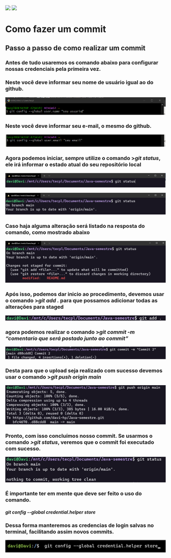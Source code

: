 <div style="display: inline_block">
<img src="https://cdn.jsdelivr.net/gh/devicons/devicon/icons/github/github-original-wordmark.svg" width = 50/> 
<img src="https://cdn.jsdelivr.net/gh/devicons/devicon/icons/git/git-original.svg" width = 50/> 
</div>

# Como fazer um commit

## Passo a passo de como realizar um commit

### Antes de tudo usaremos os comando abaixo para configurar nossas credenciais pela primeira vez.

### Neste você deve informar seu nome de usuário igual ao do github.

![Untitled](Como%20fazer%20um%20commit%2095f11de9ef7c440fb795295ee9908a26/Untitled.png)

### Neste você deve informar seu e-mail, o mesmo do github.

![Untitled](Como%20fazer%20um%20commit%2095f11de9ef7c440fb795295ee9908a26/Untitled%201.png)

### Agora podemos iniciar, sempre utilize o comando >***git status***, ele irá informar o estado atual do seu repositório local

![Untitled](Como%20fazer%20um%20commit%2095f11de9ef7c440fb795295ee9908a26/Untitled%202.png)

![Untitled](Como%20fazer%20um%20commit%2095f11de9ef7c440fb795295ee9908a26/Untitled%203.png)

### Caso haja alguma alteração será listado na resposta do comando, como mostrado abaixo

![Untitled](Como%20fazer%20um%20commit%2095f11de9ef7c440fb795295ee9908a26/Untitled%204.png)

### Após isso, podemos dar inicio ao procedimento, devemos usar o comando >***git add .*** para que possamos adicionar todas as alterações para staged

![Untitled](Como%20fazer%20um%20commit%2095f11de9ef7c440fb795295ee9908a26/Untitled%205.png)

### agora podemos realizar o comando >***git commit -m “comentario que será postado junto ao commit”***

![Untitled](Como%20fazer%20um%20commit%2095f11de9ef7c440fb795295ee9908a26/Untitled%206.png)

### Desta para que o upload seja realizado com sucesso devemos usar o comando >***git push origin main***

![Untitled](Como%20fazer%20um%20commit%2095f11de9ef7c440fb795295ee9908a26/Untitled%207.png)

### Pronto, com isso concluímos nosso commit. Se usarmos o comando ***>git status***, veremos que o commit foi executado com sucesso.

![Untitled](Como%20fazer%20um%20commit%2095f11de9ef7c440fb795295ee9908a26/Untitled%208.png)

### É importante ter em mente que deve ser feito o uso do comando.
#### ***git config --global credential.helper store***
### Dessa forma manteremos as credencias de login salvas no terminal, facilitando assim novos commits.

![Untitled](Como%20fazer%20um%20commit%2095f11de9ef7c440fb795295ee9908a26/Untitled%209.png)